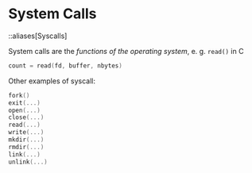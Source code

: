 # System Calls
::aliases[Syscalls]

System calls are the *functions of the operating system*, e. g. `read()` in C

```c
count = read(fd, buffer, nbytes)
```

Other examples of syscall:

```c
fork()
exit(...)
open(...)
close(...)
read(...)
write(...)
mkdir(...)
rmdir(...)
link(...)
unlink(...)
```